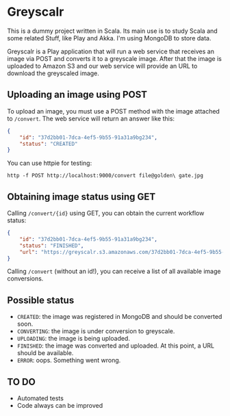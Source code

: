 # Greyscalr

This is a dummy project written in Scala. Its main use is to study Scala and
some related Stuff, like Play and Akka. I'm using MongoDB to store data.

Greyscalr is a Play application that will run a web service that receives an
image via POST and converts it to a greyscale image. After that the image is 
uploaded  to Amazon S3 and our web service will provide an URL to download the
greyscaled image.

## Uploading an image using POST

To upload an image, you must use a POST method with the image attached to
`/convert`. The web service will return an answer like this:


```json
{
    "id": "37d2bb01-7dca-4ef5-9b55-91a31a9bg234",
    "status": "CREATED"
}
```

You can use httpie for testing:

```
http -f POST http://localhost:9000/convert file@golden\ gate.jpg
```

## Obtaining image status using GET

Calling `/convert/{id}` using GET, you can obtain the current workflow status:

```json
{
    "id": "37d2bb01-7dca-4ef5-9b55-91a31a9bg234",
    "status": "FINISHED",
    "url": "https://greyscalr.s3.amazonaws.com/37d2bb01-7dca-4ef5-9b55-91a31a9bg234"
}
```

Calling `/convert` (without an id!), you can receive a list of all available
image conversions.

## Possible status

* `CREATED`: the image was registered in MongoDB and should be converted soon.
* `CONVERTING`: the image is under conversion to greyscale.
* `UPLOADING`: the image is being uploaded.
* `FINISHED`: the image was converted and uploaded. At this point, a URL should
be available.
* `ERROR`: oops. Something went wrong.

## TO DO

* Automated tests
* Code always can be improved

